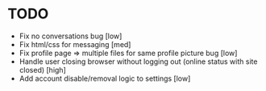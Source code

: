 # TODO
- Fix no conversations bug [low]
- Fix html/css for messaging [med]
- Fix profile page => multiple files for same profile picture bug [low]
- Handle user closing browser without logging out (online status with site closed) [high]
- Add account disable/removal logic to settings [low]